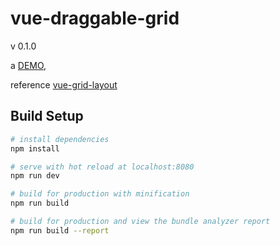# vue-draggable-grid

v 0.1.0

a [DEMO](http://www.hcbook.cc/demo/vue-draggable-grid/index.html),   

reference [vue-grid-layout](https://github.com/jbaysolutions/vue-grid-layout)

## Build Setup

``` bash
# install dependencies
npm install

# serve with hot reload at localhost:8080
npm run dev

# build for production with minification
npm run build

# build for production and view the bundle analyzer report
npm run build --report
```


